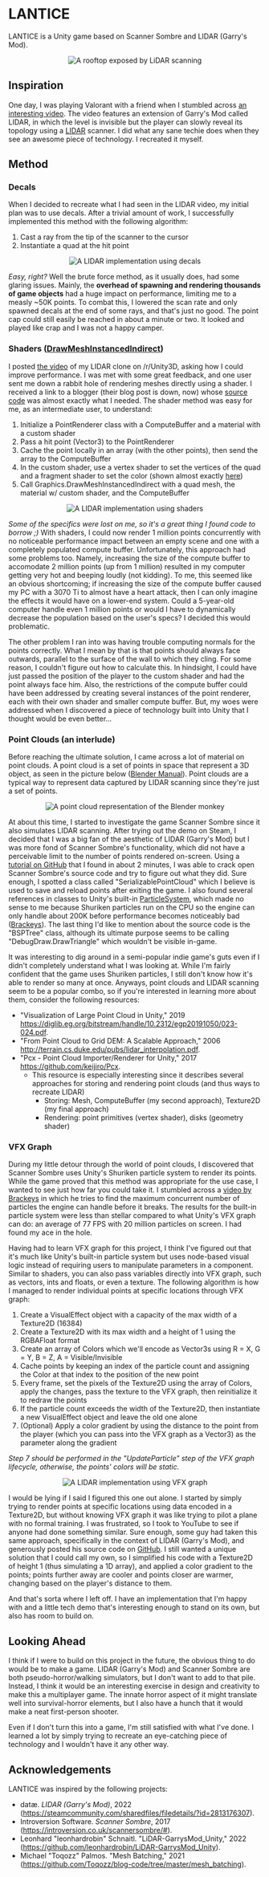 # LANTICE

LANTICE is a Unity game based on Scanner Sombre and LIDAR (Garry's Mod).

<p align="center">
  <img src="./Images/cover.png" alt="A rooftop exposed by LiDAR scanning"/>
</p>

## Inspiration

One day, I was playing Valorant with a friend when I stumbled across [an interesting video](https://www.youtube.com/watch?v=EPJhdmye9eE&t=68s). The video features an extension of Garry's Mod called LIDAR, in which the level is invisible but the player can slowly reveal its topology using a [LIDAR](https://en.wikipedia.org/wiki/Lidar) scanner. I did what any sane techie does when they see an awesome piece of technology. I recreated it myself.

## Method

### Decals

When I decided to recreate what I had seen in the LIDAR video, my initial plan was to use decals. After a trivial amount of work, I successfully implemented this method with the following algorithm:

1. Cast a ray from the tip of the scanner to the cursor
2. Instantiate a quad at the hit point

<p align="center">
  <img src="./Images/decal.gif" alt="A LIDAR implementation using decals"/>
</p>

_Easy, right?_ Well the brute force method, as it usually does, had some glaring issues. Mainly, the **overhead of spawning and rendering thousands of game objects** had a huge impact on performance, limiting me to a measly ~50K points. To combat this, I lowered the scan rate and only spawned decals at the end of some rays, and that's just no good. The point cap could still easily be reached in about a minute or two. It looked and played like crap and I was not a happy camper.

### Shaders ([DrawMeshInstancedIndirect](https://docs.unity3d.com/ScriptReference/Graphics.DrawMeshInstancedIndirect.html))

I posted [the video](https://www.youtube.com/watch?v=CrYKLJR1Hhg) of my LIDAR clone on /r/Unity3D, asking how I could improve performance. I was met with some great feedback, and one user sent me down a rabbit hole of rendering meshes directly using a shader. I received  a link to a blogger (their blog post is down, now) whose [source code](https://github.com/Toqozz/blog-code/tree/master/mesh_batching) was almost exactly what I needed. The shader method was easy for me, as an intermediate user, to understand:

1. Initialize a PointRenderer class with a ComputeBuffer and a material with a custom shader
2. Pass a hit point (Vector3) to the PointRenderer
3. Cache the point locally in an array (with the other points), then send the array to the ComputeBuffer
4. In the custom shader, use a vertex shader to set the vertices of the quad and a fragment shader to set the color (shown almost exactly [here](https://docs.unity3d.com/Manual/SL-VertexProgramInputs.html))
5. Call Graphics.DrawMeshInstancedIndirect with a quad mesh, the material w/ custom shader, and the ComputeBuffer

<p align="center">
  <img src="./Images/customshader.gif" alt="A LIDAR implementation using shaders"/>
</p>

_Some of the specifics were lost on me, so it's a great thing I found code to borrow ;)_ With shaders, I could now render 1 million points concurrently with no noticeable performance impact between an empty scene and one with a completely populated compute buffer. Unfortunately, this approach had some problems too. Namely, increasing the size of the compute buffer to accomodate 2 million points (up from 1 million) resulted in my computer getting very hot and beeping loudly (not kidding). To me, this seemed like an obvious shortcoming; if increasing the size of the compute buffer caused my PC with a 3070 Ti to almost have a heart attack, then I can only imagine the effects it would have on a lower-end system. Could a 5-year-old computer handle even 1 million points or would I have to dynamically decrease the population based on the user's specs? I decided this would problematic.

The other problem I ran into was having trouble computing normals for the points correctly. What I mean by that is that points should always face outwards, parallel to the surface of the wall to which they cling. For some reason, I couldn't figure out how to calculate this. In hindsight, I could have just passed the position of the player to the custom shader and had the point always face him. Also, the restrictions of the compute buffer could have been addressed by creating several instances of the point renderer, each with their own shader and smaller compute buffer. But, my woes were addressed when I discovered a piece of technology built into Unity that I thought would be even better...

### Point Clouds (an interlude)

Before reaching the ultimate solution, I came across a lot of material on point clouds. A point cloud is a set of points in space that represent a 3D object, as seen in the picture below ([Blender Manual](https://docs.blender.org/manual/en/latest/modeling/point_cloud.html)). Point clouds are a typical way to represent data captured by LIDAR scanning since they're just a set of points. 

<p align="center">
  <img src="./Images/pointcloud.png" alt="A point cloud representation of the Blender monkey"/>
</p>

At about this time, I started to investigate the game Scanner Sombre since it also simulates LIDAR scanning. After trying out the demo on Steam, I decided that I was a big fan of the aesthetic of LIDAR (Garry's Mod) but I was more fond of Scanner Sombre's functionality, which did not have a perceivable limit to the number of points rendered on-screen. Using a [tutorial on GitHub](https://github.com/imadr/Unity-game-hacking) that I found in about 2 minutes, I was able to crack open Scanner Sombre's source code and try to figure out what they did. Sure enough, I spotted a class called "SerializablePointCloud" which I believe is used to save and reload points after exiting the game. I also found several references in classes to Unity's built-in [ParticleSystem](https://docs.unity3d.com/ScriptReference/ParticleSystem.html), which made no sense to me because Shuriken particles run on the CPU so the engine can only handle about 200K before performance becomes noticeably bad ([Brackeys](https://docs.google.com/spreadsheets/d/1dZ5NRIxKxy287jUVc6WnQ-2DIWazmrpHGXEO1vfuHis/edit#gid=0)). The last thing I'd like to mention about the source code is the "BSPTree" class, although its ultimate purpose seems to be calling "DebugDraw.DrawTriangle" which wouldn't be visible in-game.

It was interesting to dig around in a semi-popular indie game's guts even if I didn't completely understand what I was looking at. While I'm fairly confident that the game uses Shuriken particles, I still don't know how it's able to render so many at once. Anyways, point clouds and LIDAR scanning seem to be a popular combo, so if you're interested in learning more about them, consider the following resources:

- "Visualization of Large Point Cloud in Unity," 2019 https://diglib.eg.org/bitstream/handle/10.2312/egp20191050/023-024.pdf.
- "From Point Cloud to Grid DEM: A Scalable Approach," 2006 http://terrain.cs.duke.edu/pubs/lidar_interpolation.pdf.
- "Pcx - Point Cloud Importer/Renderer for Unity," 2017 https://github.com/keijiro/Pcx.
  - This resource is especially interesting since it describes several approaches for storing and rendering point clouds (and thus ways to recreate LIDAR)
    - Storing: Mesh, ComputeBuffer (my second approach), Texture2D (my final approach)
    - Rendering: point primitives (vertex shader), disks (geometry shader)

### VFX Graph

During my little detour through the world of point clouds, I discovered that Scanner Sombre uses Unity's Shuriken particle system to render its points. While the game proved that this method was appropriate for the use case, I wanted to see just how far you could take it. I stumbled across a [video by Brackeys](https://www.youtube.com/watch?v=0deXRHX9C08) in which he tries to find the maximum concurrent number of particles the engine can handle before it breaks. The results for the built-in particle system were less than stellar compared to what Unity's VFX graph can do: an average of 77 FPS with 20 million particles on screen. I had found my ace in the hole.

Having had to learn VFX graph for this project, I think I've figured out that it's much like Unity's built-in particle system but uses node-based visual logic instead of requiring users to manipulate parameters in a component. Similar to shaders, you can also pass variables directly into VFX graph, such as vectors, ints and floats, or even a texture. The following algorithm is how I managed to render individual points at specific locations through VFX graph:

1. Create a VisualEffect object with a capacity of the max width of a Texture2D (16384)
2. Create a Texture2D with its max width and a height of 1 using the RGBAFloat format
3. Create an array of Colors which we'll encode as Vector3s using R = X, G = Y, B = Z, A = Visible/Invisible
4. Cache points by keeping an index of the particle count and assigning the Color at that index to the position of the new point
5. Every frame, set the pixels of the Texture2D using the array of Colors, apply the changes, pass the texture to the VFX graph, then reinitialize it to redraw the points
6. If the particle count exceeds the width of the Texture2D, then instantiate a new VisualEffect object and leave the old one alone
7. (Optional) Apply a color gradient by using the distance to the point from the player (which you can pass into the VFX graph as a Vector3) as the parameter along the gradient

_Step 7 should be performed in the "UpdateParticle" step of the VFX graph lifecycle, otherwise, the points' colors will be static._

<p align="center">
  <img src="./Images/vfxgraph.gif" alt="A LIDAR implementation using VFX graph"/>
</p>

I would be lying if I said I figured this one out alone. I started by simply trying to render points at specific locations using data encoded in a Texture2D, but without knowing VFX graph it was like trying to pilot a plane with no formal training. I was frustrated, so I took to YouTube to see if anyone had done something similar. Sure enough, some guy had taken this same approach, specifically in the context of LIDAR (Garry's Mod), and generously posted his source code on [GitHub](https://github.com/leonhardrobin/LiDAR-GarrysMod_Unity). I still wanted a unique solution that I could call my own, so I simplified his code with a Texture2D of height 1 (thus simulating a 1D array), and applied a color gradient to the points; points further away are cooler and points closer are warmer, changing based on the player's distance to them.

And that's sorta where I left off. I have an implementation that I'm happy with and a little tech demo that's interesting enough to stand on its own, but also has room to build on.

## Looking Ahead

I think if I were to build on this project in the future, the obvious thing to do would be to make a game. LIDAR (Garry's Mod) and Scanner Sombre are both pseudo-horror/walking simulators, but I don't want to add to that pile. Instead, I think it would be an interesting exercise in design and creativity to make this a multiplayer game. The innate horror aspect of it might translate well into survival-horror elements, but I also have a hunch that it would make a neat first-person shooter.

Even if I don't turn this into a game, I'm still satisfied with what I've done. I learned a lot by simply trying to recreate an eye-catching piece of technology and I wouldn't have it any other way.

## Acknowledgements

LANTICE was inspired by the following projects:

- datæ. _LIDAR (Garry's Mod)_, 2022 (https://steamcommunity.com/sharedfiles/filedetails/?id=2813176307).
- Introversion Software. _Scanner Sombre_, 2017 (https://introversion.co.uk/scannersombre/#).
- Leonhard "leonhardrobin" Schnaitl. "LiDAR-GarrysMod_Unity," 2022 (https://github.com/leonhardrobin/LiDAR-GarrysMod_Unity).
- Michael "Toqozz" Palmos. "Mesh Batching," 2021 (https://github.com/Toqozz/blog-code/tree/master/mesh_batching).

